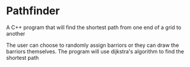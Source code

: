 # Pathfinder
A C++  program that will find the shortest path from one end of a grid to another 

The user can choose to randomly assign barriors or they can draw the barriors themselves. 
The program will use dijkstra's algorithm to find the shortest path
